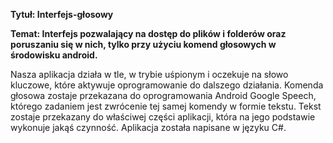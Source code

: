 <b>Tytuł: Interfejs-głosowy</b>

<b>Temat: Interfejs pozwalający na dostęp do plików i folderów oraz poruszaniu się w nich, tylko przy użyciu komend głosowych w środowisku android.</b>

Nasza aplikacja działa w tle, w trybie uśpionym i oczekuje na słowo kluczowe, które aktywuje oprogramowanie do dalszego działania.
Komenda głosowa zostaje przekazana do oprogramowania Android Google Speech, którego zadaniem jest zwrócenie tej samej komendy w formie tekstu. Tekst zostaje przekazany do właściwej części aplikacji, która na jego podstawie wykonuje jakąś czynność. Aplikacja została napisane w języku C#.











